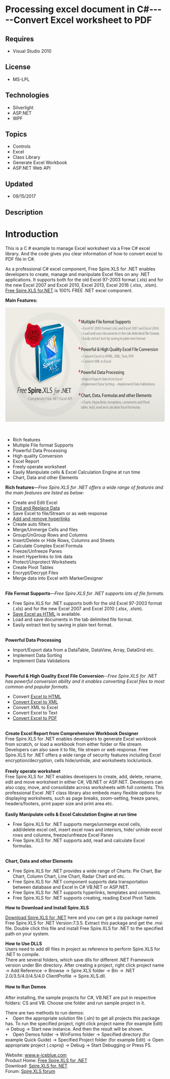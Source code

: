 # Processing excel document in C#-----Convert Excel worksheet to PDF
## Requires
- Visual Studio 2010
## License
- MS-LPL
## Technologies
- Silverlight
- ASP.NET
- WPF
## Topics
- Controls
- Excel
- Class Library
- Generate Excel Workbook
- ASP.NET Web API
## Updated
- 09/15/2017
## Description

<h1>Introduction</h1>
<p>This is a C # example to manage Excel worksheet via a Free C# excel library. And the code gives you clear information of how to convert excel to PDF file in C#.</p>
<p>As a professional C# excel component, Free Spire.XLS for .NET enables developers to create, manage and manipulate Excel files on any .NET applications. It supports both for the old Excel 97-2003 format (.xls) and for the new Excel 2007 and Excel 2010, Excel
 2013, Excel 2016 (.xlsx, .xlsm). <a href="http://www.e-iceblue.com/Introduce/free-xls-component.html">
Free Spire.XLS for.NET</a> is 100% FREE .NET excel component.</p>
<p><strong>Main Features:</strong></p>
<p><img id="114500" src="114500-freexls.png" alt="" width="650" height="360"></p>
<p>&nbsp;</p>
<ul>
<li>Rich features </li><li>Multiple File format Supports </li><li>Powerful Data Processing </li><li>High quality Conversion </li><li>Excel Report </li><li>Freely operate worksheet </li><li>Easily Manipulate cells &amp; Excel Calculation Engine at run time </li><li>Chart, Data and other Elements </li></ul>
<p><strong>Rich features</strong>&mdash;<em>Free Spire.XLS for .NET offers a wide range of features and the main features are listed as below:</em></p>
<ul>
<li>Create and Edit Excel </li><li><a href="https://www.e-iceblue.com/Tutorials/Spire.XLS/Spire.XLS-Program-Guide/Find-and-Replace-Find-and-Replace-Data-in-Excel.html">Find and Replace Data
</a></li><li>Save Excel to file/Stream or as web response </li><li><a href="https://www.e-iceblue.com/Tutorials/Spire.XLS/Spire.XLS-Program-Guide/Insert-Hyperlinks-Insert-Hyperlink-in-Excel.html">Add and remove hyperlinks
</a></li><li>Create auto filters </li><li>Merge/Unmerge Cells and files </li><li>Group/UnGroup Rows and Columns </li><li>Insert/Delete or Hide Rows, Columns and Sheets </li><li>Calculate Complex Excel Formula </li><li>Freeze/Unfreeze Panes </li><li>Insert Hyperlinks to link data </li><li>Protect/Unprotect Worksheets </li><li>Create Pivot Tables </li><li>Encrypt/Decrypt Files </li><li>Merge data into Excel with MarkerDesigner </li></ul>
<p><br>
<strong>File Format Supports</strong>&mdash;<em>Free Spire.XLS for .NET supports lots of file formats.</em></p>
<ul>
<li>Free Spire.XLS for .NET supports both for the old Excel 97-2003 format (.xls) and for the new Excel 2007 and Excel 2010 (.xlsx, .xlsm).
</li><li><a href="https://www.e-iceblue.com/Tutorials/Spire.XLS/Spire.XLS-Program-Guide/Convert-Excel-to-HTML-Excel-to-HTML-in-C-VB.NET.html">Save Excel as HTML</a> is available.
</li><li>Load and save documents in the tab delimited file format. </li><li>Easily extract text by saving in plain text format. </li></ul>
<p><br>
<strong>Powerful Data Processing</strong></p>
<ul>
<li>Import/Export data from a DataTable, DataView, Array, DataGrid etc. </li><li>Implement Data Sorting </li><li>Implement Data Validations </li></ul>
<p><br>
<strong>Powerful &amp; High Quality Excel File Conversion</strong>--<em>Free Spire.XLS for .NET has powerful conversion ability and it enables converting Excel files to most common and popular formats.
</em></p>
<ul>
<li>Convert <a href="https://www.e-iceblue.com/Tutorials/Spire.XLS/Spire.XLS-Program-Guide/Convert-Excel-to-HTML-Excel-to-HTML-in-C-VB.NET.html">
Excel to HTML</a> </li><li><a href="https://www.e-iceblue.com/Tutorials/Spire.XLS/Spire.XLS-Program-Guide/Export-Excel-to-XML-and-Import-XML-to-Excel.html">Convert Excel to XML
</a></li><li>Convert XML to Excel </li><li>Convert Excel to Text </li><li><a href="https://www.e-iceblue.com/Tutorials/Spire.XLS/Spire.XLS-Program-Guide/Excel-Conversion/NET-Excel-New-method-of-Convert-Excel-to-PDF.html">Convert Excel to PDF
</a></li></ul>
<p><br>
<strong>Create Excel Report from Comprehensive Workbook Designer</strong><br>
Free Spire.XLS for .NET enables developers to generate Excel workbook from scratch, or load a workbook from either folder or file stream. Developers can also save it to file, file stream or web response. Free Spire.XLS for .NET offers a wide range of security
 features including Excel encryption/decryption, cells hide/unhide, and worksheets lock/unlock.<br>
<br>
<strong>Freely operate worksheet</strong><br>
Free Spire.XLS for .NET enables developers to create, add, delete, rename, edit and move worksheet in either C#, VB.NET or ASP.NET. Developers can also copy, move, and consolidate across worksheets with full contents. This professional Excel .NET class library
 also embeds many flexible options for displaying worksheets, such as page breaks, zoom-setting, freeze panes, headers/footers, print paper size and print area etc.<br>
<br>
<strong>Easily Manipulate cells &amp; Excel Calculation Engine at run time</strong></p>
<ul>
<li>Free Spire.XLS for .NET supports merge/unmerge excel cells, add/delete excel cell, insert excel rows and interiors, hide/ unhide excel rows and columns, freeze/unfreeze Excel Panes
</li><li>Free Spire.XLS for .NET supports add, read and calculate Excel formulas. </li></ul>
<p><br>
<strong>Chart, Data and other Elements</strong></p>
<ul>
<li>Free Spire.XLS for .NET provides a wide range of Charts: Pie Chart, Bar Chart, Column Chart, Line Chart, Radar Chart and etc.
</li><li>Free Spire.XLS for .NET component supports data transportation between database and Excel in C# VB.NET or ASP.NET.
</li><li>Free Spire.XLS for .NET supports hyperlinks, templates and comments. </li><li>Free Spire.XLS for .NET supports creating, reading Excel Pivot Table. </li></ul>
<p><strong>How to Download and Install Spire.XLS</strong></p>
<p><a href="http://www.e-iceblue.com/Download/download-excel-for-net-now.html">Download Spire.XLS for .NET</a> here and you can get a zip package named Free Spire.XLS for .NET Version:7.3.5. Extract this package and get the .msi file. Double click this file
 and install Free Spire.XLS for .NET to the specified path on your system.</p>
<p><strong>How to Use DLLS</strong><br>
Users need to add dll files in project as reference to perform Spire.XLS for .NET to compile.<br>
There are several folders, which save dlls for different .NET Framework version under Bin directory. After creating a project, right click project name &rarr; Add Reference &rarr; Browse &rarr; Spire.XLS folder &rarr; Bin &rarr; .NET 2.0/3.5/4.0/4.5/4.0 ClientProfile
 &rarr; Spire.XLS.dll. <br>
<br>
<strong>How to Run Demos</strong><br>
<br>
After installing, the sample projects for C#, VB.NET are put in respective folders: CS and VB. Choose one folder and run sample project in it.</p>
<p>There are two methods to run demos:<br>
&bull;&nbsp;&nbsp;&nbsp; Open the appropriate solution file (.sln) to get all projects this package has. To run the specified project, right click project name (for example Edit) &rarr; Debug &rarr; Start new instance. And then the result will be shown.
<br>
&bull;&nbsp;&nbsp;&nbsp; Open Demos folder &rarr; WinForms folder &rarr; Specified directory (for example Quick Guide) &rarr; Specified Project folder (for example Edit) &rarr; Open appropriate project (.csproj) &rarr; Debug &rarr; Start Debugging or Press
 F5.</p>
<p>Website: <a href="http://www.e-iceblue.com">www.e-iceblue.com</a><br>
Product Home: <a href="http://www.e-iceblue.com/Introduce/free-xls-component.html">
Free Spire.XLS for .NET</a><br>
Download: <a href="http://www.e-iceblue.com/Download/download-excel-for-net-now.html">
Spire.XLS for. NET</a><br>
Forum: <a href="http://www.e-iceblue.com/forum/viewforum.php?f=4">Spire.XLS forum</a></p>
